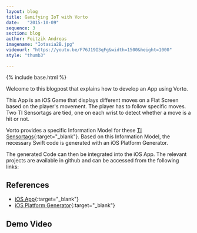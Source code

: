 ```yaml
---
layout: blog
title: Gamifying IoT with Vorto
date:   "2015-10-09"
sequence: 3
section: blog
author: Foitzik Andreas
imagename: "Iotasia2B.jpg"
videourl: "https://youtu.be/F76J19I3qFg&width=1500&height=1000"
style: "thumb3"

---
```

{% include base.html %}

Welcome to this blogpost that explains how to develop an App using Vorto.

This App is an iOS Game that displays different moves on a Flat Screen based on the player's movement. The player has to follow specific moves. Two TI Sensortags are tied, one on each wrist to detect whether a move is a hit or not. 

Vorto provides a specific Information Model for these [TI Sensortags](http://vorto.eclipse.org/repo/#/details/examples.informationmodels.sensors/TI_SensorTag_CC2650/1.0.0){:target="_blank"}. Based on this Information Model, the necessary Swift code is generated with an iOS Platform Generator. 

<!--more-->

The generated Code can then be integrated into the iOS App. The relevant projects are available in github and can be accessed from the following links:

## References
- [iOS App](https://github.com/iot-fever/IoTFeverGame){:target="_blank"}
- [iOS Platform Generator](https://github.com/iot-fever/IOS_Platform_Generator){:target="_blank"}

## Demo Video

